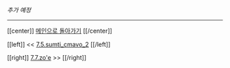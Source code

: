 *추가 예정*

---

[[center]]
[메인으로 돌아가기](index.html)
[[/center]]

[[left]]
<< [7.5.sumti_cmavo_2](07_05_sumti_cmavo_2.html)
[[/left]]

[[right]]
[7.7.zo'e](07_07_zo'e.html) >>
[[/right]]